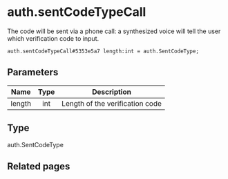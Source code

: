 # auth.sentCodeTypeCall
The code will be sent via a phone call: a synthesized voice will tell the user which verification code to input.

```
auth.sentCodeTypeCall#5353e5a7 length:int = auth.SentCodeType;
```

## Parameters
| Name | Type | Description |
| ---- | :----: | ----------- |
| length | int | Length of the verification code |


## Type
auth.SentCodeType

## Related pages
